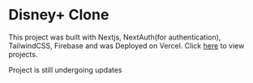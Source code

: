 # Disney+ Clone

This project was built with Nextjs, NextAuth(for authentication), TailwindCSS, Firebase and was Deployed on Vercel.
Click [here](https://disney-clone-xi.vercel.app/) to view projects.

Project is still undergoing updates
